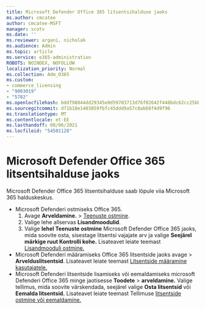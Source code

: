 ```yaml
---
title: Microsoft Defender Office 365 litsentsihalduse jaoks
ms.author: cmcatee
author: cmcatee-MSFT
manager: scotv
ms.date: ''
ms.reviewer: argani, nicholak
ms.audience: Admin
ms.topic: article
ms.service: o365-administration
ROBOTS: NOINDEX, NOFOLLOW
localization_priority: Normal
ms.collection: Adm_O365
ms.custom:
- commerce_licensing
- "9003019"
- "5782"
ms.openlocfilehash: bddf98044dd29345e0d59703713d76f02642f448bdc62cc25bb356933d524f21
ms.sourcegitcommit: d71b18e1403859fbfc45ddd9a57c8ab68f4d9f96
ms.translationtype: MT
ms.contentlocale: et-EE
ms.lasthandoff: 08/06/2021
ms.locfileid: "54501128"
---
```

# <a name="microsoft-defender-for-office-365-license-management"></a>Microsoft Defender Office 365 litsentsihalduse jaoks

Microsoft Defender Office 365 litsentsihalduse saab lõpule viia Microsoft 365 halduskeskus.

- Microsoft Defenderi ostmiseks Office 365.
    1. Avage **Arveldamine.**  >  [Teenuste ostmine](https://go.microsoft.com/fwlink/p/?linkid=868433).
    2. Valige lehe allservas **Lisandmoodulid**.
    3. Valige **lehel Teenuste ostmine** Microsoft Defender Office 365 jaoks, mida soovite osta, sisestage litsentsi vajajate arv ja valige **Seejärel märkige ruut Kontrolli kohe.** Lisateavet leiate teemast [Lisandmooduli ostmine.](/microsoft-365/commerce/buy-or-edit-an-add-on)
- Microsoft Defenderi määramiseks Office 365 litsentside jaoks avage  >  **Arvelduslitsentsid**. Lisateavet leiate teemast [Litsentside määramine kasutajatele.](/microsoft-365/admin/manage/assign-licenses-to-users)
- Microsoft Defenderi litsentside lisamiseks või eemaldamiseks microsoft Defenderi Office 365 minge jaotisesse **Toodete**  >  **arveldamine.** Valige tellimus, mida soovite värskendada, seejärel valige **Osta litsentsid** või **Eemalda litsentsid.** Lisateavet leiate teemast Tellimuse [litsentside ostmine või eemaldamine.](/microsoft-365/commerce/licenses/buy-licenses)